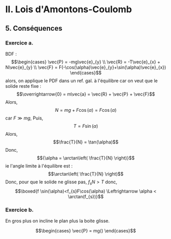 # II. Lois d'Amontons-Coulomb
## 5. Conséquences
### Exercice a.
BDF : 
$$\begin{cases}
\vec{P} = -mg\vec{e}_{y} \\
\vec{R} = -T\vec{e}_{x} + N\vec{e}_{y} \\
\vec{F} = F(-\cos(\alpha)\vec{e}_{y}+\sin(\alpha)\vec{e}_{x})
\end{cases}$$
alors, on applique le PDF dans un ref. gal. à l'équilibre car on veut que le solide reste fixe : 
$$\overrightarrow{0} = m\vec{a} = \vec{R} + \vec{P} + \vec{F}$$
Alors, 
$$N = mg + F\cos(\alpha) = F\cos(\alpha)$$
car $F \gg mg$, 
Puis, 
$$T = F\sin(\alpha)$$
Alors, 
$$\frac{T}{N} = \tan(\alpha)$$
Donc, 
$${\alpha = \arctan\left( \frac{T}{N} \right)}$$
ie l'angle limite à l'équilibre est : 
$$\arctan\left( \frac{T}{N} \right)$$
Donc, pour que le solide ne glisse pas, $f_{s}N >  T$ donc, 
$$\boxed{f \sin(\alpha)<f_{s}F\cos(\alpha) \Leftrightarrow \alpha < \arctan(f_{s})}$$

### Exercice b.
En gros plus on incline le plan plus la boite glisse.

$$\begin{cases}
\vec{P} = mg()
\end{cases}$$